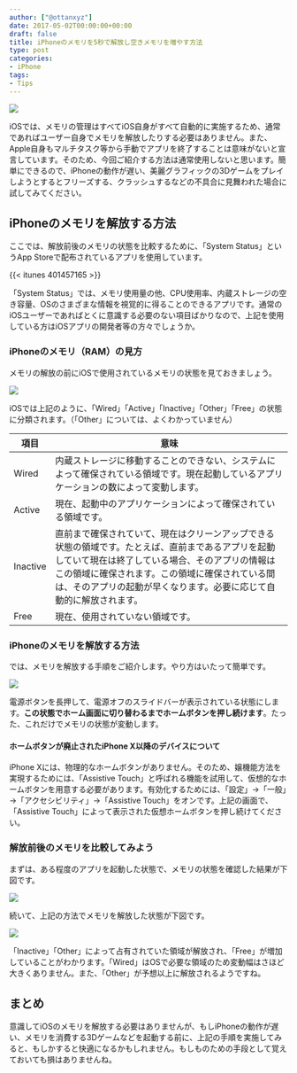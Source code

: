 ```yaml
---
author: ["@ottanxyz"]
date: 2017-05-02T00:00:00+00:00
draft: false
title: iPhoneのメモリを5秒で解放し空きメモリを増やす方法
type: post
categories:
- iPhone
tags:
- Tips
---
```


![](170502-590816449be34.jpg)

iOSでは、メモリの管理はすべてiOS自身がすべて自動的に実施するため、通常であればユーザー自身でメモリを解放したりする必要はありません。また、Apple自身もマルチタスク等から手動でアプリを終了することは意味がないと宣言しています。そのため、今回ご紹介する方法は通常使用しないと思います。簡単にできるので、iPhoneの動作が遅い、美麗グラフィックの3Dゲームをプレイしようとするとフリーズする、クラッシュするなどの不具合に見舞われた場合に試してみてください。

## iPhoneのメモリを解放する方法

ここでは、解放前後のメモリの状態を比較するために、「System Status」というApp Storeで配布されているアプリを使用しています。

{{< itunes 401457165 >}}

「System Status」では、メモリ使用量の他、CPU使用率、内蔵ストレージの空き容量、OSのさまざまな情報を視覚的に得ることのできるアプリです。通常のiOSユーザーであればとくに意識する必要のない項目ばかりなので、上記を使用している方はiOSアプリの開発者等の方々でしょうか。

### iPhoneのメモリ（RAM）の見方

メモリの解放の前にiOSで使用されているメモリの状態を見ておきましょう。

![](170502-590818a4603fd.png)

iOSでは上記のように、「Wired」「Active」「Inactive」「Other」「Free」の状態に分類されます。（「Other」については、よくわかっていません）

| 項目       | 意味                                                                                                                                      |
| -------- | --------------------------------------------------------------------------------------------------------------------------------------- |
| Wired    | 内蔵ストレージに移動することのできない、システムによって確保されている領域です。現在起動しているアプリケーションの数によって変動します。                                                                    |
| Active   | 現在、起動中のアプリケーションによって確保されている領域です。                                                                                                         |
| Inactive | 直前まで確保されていて、現在はクリーンアップできる状態の領域です。たとえば、直前まであるアプリを起動していて現在は終了している場合、そのアプリの情報はこの領域に確保されます。この領域に確保されている間は、そのアプリの起動が早くなります。必要に応じて自動的に解放されます。 |
| Free     | 現在、使用されていない領域です。                                                                                                                        |

### iPhoneのメモリを解放する方法

では、メモリを解放する手順をご紹介します。やり方はいたって簡単です。

![](170502-59081b2c13664.png)

電源ボタンを長押して、電源オフのスライドバーが表示されている状態にします。**この状態でホーム画面に切り替わるまでホームボタンを押し続けます**。たった、これだけでメモリの状態が変動します。

#### ホームボタンが廃止されたiPhone X以降のデバイスについて

iPhone Xには、物理的なホームボタンがありません。そのため、嬢機能方法を実現するためには、「Assistive Touch」と呼ばれる機能を試用して、仮想的なホームボタンを用意する必要があります。有効化するためには、「設定」→「一般」→「アクセシビリティ」→「Assistive Touch」をオンです。上記の画面で、「Assistive Touch」によって表示された仮想ホームボタンを押し続けてください。

### 解放前後のメモリを比較してみよう

まずは、ある程度のアプリを起動した状態で、メモリの状態を確認した結果が下図です。

![](170502-59081b7d057d5.png)

続いて、上記の方法でメモリを解放した状態が下図です。

![](170502-59081b84c3f17.png)

「Inactive」「Other」によって占有されていた領域が解放され、「Free」が増加していることがわかります。「Wired」はOSで必要な領域のため変動幅はさほど大きくありません。また、「Other」が予想以上に解放されるようですね。

## まとめ

意識してiOSのメモリを解放する必要はありませんが、もしiPhoneの動作が遅い、メモリを消費する3Dゲームなどを起動する前に、上記の手順を実施してみると、もしかすると快適になるかもしれません。もしものための手段として覚えておいても損はありませんね。
